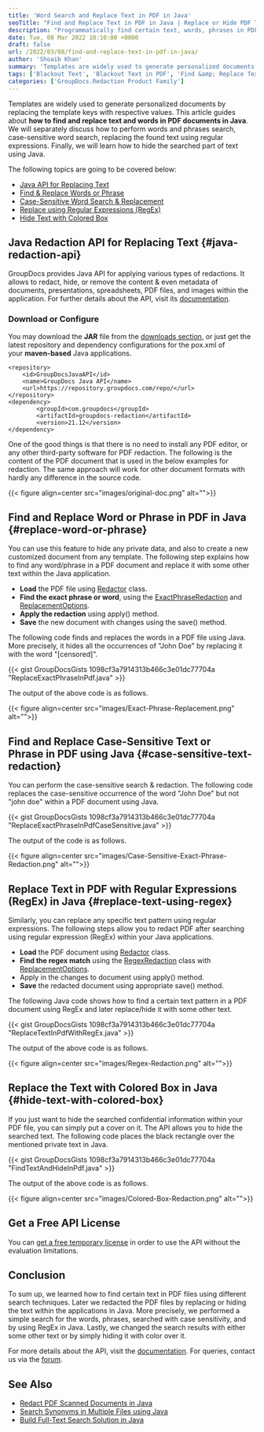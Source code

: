 ```yaml
---
title: 'Word Search and Replace Text in PDF in Java'
seoTitle: "Find and Replace Text in PDF in Java | Replace or Hide PDF Text"
description: "Programmatically find certain text, words, phrases in PDF documents with case sensitivity and RegEx in Java. Replace or hide the text to redact PDF files."
date: Tue, 08 Mar 2022 10:10:00 +0000
draft: false
url: /2022/03/08/find-and-replace-text-in-pdf-in-java/
author: 'Shoaib Khan'
summary: 'Templates are widely used to generate personalized documents by replacing the template keys with respective values. This article guides about **how to find and replace text and words in PDF documents in Java**. We will separately discuss how to perform words and phrases search, case-sensitive word search, replacing the found text using regular expressions. Finally, we will learn how to hide the searched part of text using Java.'
tags: ['Blackout Text', 'Blackout Text in PDF', 'Find &amp; Replace Text in PDF', 'Find Text in PDF', 'Hide Text in PDF', 'Redact PDF files', 'Word Search in Java']
categories: ['GroupDocs.Redaction Product Family']
---
```


Templates are widely used to generate personalized documents by replacing the template keys with respective values. This article guides about **how to find and replace text and words in PDF documents in Java**. We will separately discuss how to perform words and phrases search, case-sensitive word search, replacing the found text using regular expressions. Finally, we will learn how to hide the searched part of text using Java.

The following topics are going to be covered below:

*   [Java API for Replacing Text](#java-redaction-api)
*   [Find & Replace Words or Phrase](#replace-word-or-phrase)
*   [Case-Sensitive Word Search & Replacement](#case-sensitive-text-redaction)
*   [Replace using Regular Expressions (RegEx)](#replace-text-using-regex)
*   [Hide Text with Colored Box](#hide-text-with-colored-box)

## Java Redaction API for Replacing Text {#java-redaction-api}

GroupDocs provides Java API for applying various types of redactions. It allows to redact, hide, or remove the content & even metadata of documents, presentations, spreadsheets, PDF files, and images within the application. For further details about the API, visit its [documentation](https://docs.groupdocs.com/redaction/java/).

### Download or Configure

You may download the **JAR** file from the [downloads section](https://downloads.groupdocs.com/redaction), or just get the latest repository and dependency configurations for the pox.xml of your **maven-based** Java applications.

```
<repository>
	<id>GroupDocsJavaAPI</id>
	<name>GroupDocs Java API</name>
	<url>https://repository.groupdocs.com/repo/</url>
</repository>
<dependency>
        <groupId>com.groupdocs</groupId>
        <artifactId>groupdocs-redaction</artifactId>
        <version>21.12</version> 
</dependency>
```

One of the good things is that there is no need to install any PDF editor, or any other third-party software for PDF redaction. The following is the content of the PDF document that is used in the below examples for redaction. The same approach will work for other document formats with hardly any difference in the source code.



{{< figure align=center src="images/original-doc.png" alt="">}}


## Find and Replace Word or Phrase in PDF in Java {#replace-word-or-phrase}

You can use this feature to hide any private data, and also to create a new customized document from any template. The following step explains how to find any word/phrase in a PDF document and replace it with some other text within the Java application.

*   **Load** the PDF file using [Redactor](https://apireference.groupdocs.com/redaction/java/com.groupdocs.redaction/Redactor) class.
*   **Find the exact phrase or word**, using the [ExactPhraseRedaction](https://apireference.groupdocs.com/redaction/java/com.groupdocs.redaction.redactions/ExactPhraseRedaction) and [ReplacementOptions](https://apireference.groupdocs.com/redaction/java/com.groupdocs.redaction.redactions/ReplacementOptions).
*   **Apply the redaction** using apply() method.
*   **Save** the new document with changes using the save() method.

The following code finds and replaces the words in a PDF file using Java. More precisely, it hides all the occurrences of "John Doe" by replacing it with the word "\[censored\]".

{{< gist GroupDocsGists 1098cf3a7914313b466c3e01dc77704a "ReplaceExactPhraseInPdf.java" >}}

The output of the above code is as follows.



{{< figure align=center src="images/Exact-Phrase-Replacement.png" alt="">}}


## Find and Replace Case-Sensitive Text or Phrase in PDF using Java {#case-sensitive-text-redaction}

You can perform the case-sensitive search & redaction. The following code replaces the case-sensitive occurrence of the word "John Doe" but not "john doe" within a PDF document using Java.

{{< gist GroupDocsGists 1098cf3a7914313b466c3e01dc77704a "ReplaceExactPhraseInPdfCaseSensitive.java" >}}

The output of the code is as follows.



{{< figure align=center src="images/Case-Sensitive-Exact-Phrase-Redaction.png" alt="">}}


## Replace Text in PDF with Regular Expressions (RegEx) in Java {#replace-text-using-regex}

Similarly, you can replace any specific text pattern using regular expressions. The following steps allow you to redact PDF after searching using regular expression (RegEx) within your Java applications.

*   **Load** the PDF document using [Redactor](https://apireference.groupdocs.com/redaction/java/com.groupdocs.redaction/Redactor) class.
*   **Find the regex match** using the [RegexRedaction](https://apireference.groupdocs.com/redaction/java/com.groupdocs.redaction.redactions/RegexRedaction) class with [ReplacementOptions](https://apireference.groupdocs.com/redaction/java/com.groupdocs.redaction.redactions/ReplacementOptions).
*   Apply in the changes to document using apply() method.
*   **Save** the redacted document using appropriate save() method.

The following Java code shows how to find a certain text pattern in a PDF document using RegEx and later replace/hide it with some other text.

{{< gist GroupDocsGists 1098cf3a7914313b466c3e01dc77704a "ReplaceTextInPdfWithRegEx.java" >}}

The output of the above code is as follows.



{{< figure align=center src="images/Regex-Redaction.png" alt="">}}


## Replace the Text with Colored Box in Java {#hide-text-with-colored-box}

If you just want to hide the searched confidential information within your PDF file, you can simply put a cover on it. The API allows you to hide the searched text. The following code places the black rectangle over the mentioned private text in Java.

{{< gist GroupDocsGists 1098cf3a7914313b466c3e01dc77704a "FindTextAndHideInPdf.java" >}}

The output of the above code is as follows.



{{< figure align=center src="images/Colored-Box-Redaction.png" alt="">}}


## Get a Free API License

You can [get a free temporary license](https://purchase.groupdocs.com/temporary-license) in order to use the API without the evaluation limitations.

## Conclusion

To sum up, we learned how to find certain text in PDF files using different search techniques. Later we redacted the PDF files by replacing or hiding the text within the applications in Java. More precisely, we performed a simple search for the words, phrases, searched with case sensitivity, and by using RegEx in Java. Lastly, we changed the search results with either some other text or by simply hiding it with color over it.

For more details about the API, visit the [documentation](https://docs.groupdocs.com/redaction). For queries, contact us via the [forum](https://forum.groupdocs.com/).

## See Also

*   [Redact PDF Scanned Documents in Java](https://blog.groupdocs.com/2021/10/05/redact-text-and-scanned-images-using-java/)
*   [Search Synonyms in Multiple Files using Java](https://blog.groupdocs.com/2021/10/03/find-synonyms-in-multiple-files-using-java/)
*   [Build Full-Text Search Solution in Java](https://blog.groupdocs.com/2021/08/07/build-full-text-search-solution-in-java/)




